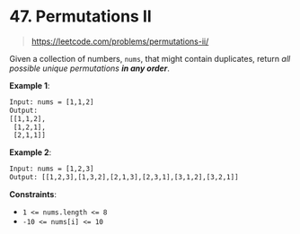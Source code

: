 # 47. Permutations II

> <https://leetcode.com/problems/permutations-ii/>

Given a collection of numbers, `nums`, that might contain duplicates, return
*all possible unique permutations **in any order***.

**Example 1**:

```txt
Input: nums = [1,1,2]
Output:
[[1,1,2],
 [1,2,1],
 [2,1,1]]
```

**Example 2**:

```txt
Input: nums = [1,2,3]
Output: [[1,2,3],[1,3,2],[2,1,3],[2,3,1],[3,1,2],[3,2,1]]
```

**Constraints**:

- `1 <= nums.length <= 8`
- `-10 <= nums[i] <= 10`
